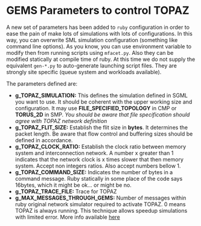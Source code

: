 # GEMS Parameters to control TOPAZ #

A new set of parameters has been added to `ruby` configuration in order to ease the pain of make lots of simulations with lots of configurations. In this way, you can overwrite SML simulation configuration (something like command line options). As you know, you can use environment variable to modify then from running scripts using `mfacet.py`. Also they can be modified statically at compile time of ruby. At this time we do not supply the equivalent `gen-*.py` to auto-generate launching script files. They are strongly site specific (queue system and workloads available).

The parameters defined are:
  * **g\_TOPAZ\_SIMULATION:**  This defines the simulation defined in SGML you want to use. It should be coherent with the upper working size and configuration. It may use **FILE\_SPECIFIED\_TOPOLOGY** in CMP or **TORUS\_2D** in SMP. _You should be aware that file specification should agree with TOPAZ network definition_
  * **g\_TOPAZ\_FLIT\_SIZE:** Establish the flit size in **bytes**. It determines the packet length. Be aware that flow control and buffering sizes should be defined in accordance.
  * **g\_TOPAZ\_CLOCK\_RATIO:** Establish the clock ratio between memory system and interconnection network. A number x greater than 1 indicates that the network clock is x times slower that then memory system. Accept non integers ratios. Also accept numbers bellow 1.
  * **g\_TOPAZ\_COMMAND\_SIZE:** Indicates the number of bytes in a command message. Ruby statically in some place of the code says 16bytes, which it might be ok... or might be no.
  * **g\_TOPAZ\_TRACE\_FILE:** Trace for TOPAZ
  * **g\_MAX\_MESSAGES\_THROUGH\_GEMS:** Number of messages within ruby original network simulator required to activate TOPAZ. 0 means TOPAZ is always running. This technique allows speedup simulations with limited error. More info available [here](GEMSAdaptiveRun.md)